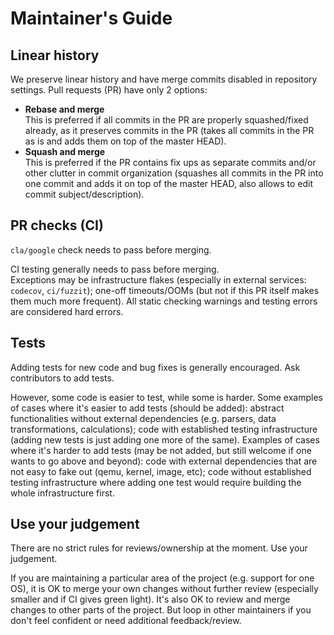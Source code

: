# Maintainer's Guide

## Linear history

We preserve linear history and have merge commits disabled in repository settings.
Pull requests (PR) have only 2 options:
- **Rebase and merge**\
  This is preferred if all commits in the PR are properly squashed/fixed already,
  as it preserves commits in the PR (takes all commits in the PR as is and adds them
  on top of the master HEAD).
- **Squash and merge**\
  This is preferred if the PR contains fix ups as separate commits and/or other clutter
  in commit organization (squashes all commits in the PR into one commit and adds it
  on top of the master HEAD, also allows to edit commit subject/description).

## PR checks (CI)

`cla/google` check needs to pass before merging.

CI testing generally needs to pass before merging.\
Exceptions may be infrastructure flakes (especially in external services: `codecov`, `ci/fuzzit`);
one-off timeouts/OOMs (but not if this PR itself makes them much more frequent).
All static checking warnings and testing errors are considered hard errors.

## Tests

Adding tests for new code and bug fixes is generally encouraged. Ask contributors to add tests.

However, some code is easier to test, while some is harder. Some examples of cases where
it's easier to add tests (should be added): abstract functionalities without external dependencies
(e.g. parsers, data transformations, calculations); code with established testing infrastructure
(adding new tests is just adding one more of the same). Examples of cases where it's harder
to add tests (may be not added, but still welcome if one wants to go above and beyond):
code with external dependencies that are not easy to fake out (qemu, kernel, image, etc);
code without established testing infrastructure where adding one test would require building
the whole infrastructure first.

## Use your judgement

There are no strict rules for reviews/ownership at the moment. Use your judgement.

If you are maintaining a particular area of the project (e.g. support for one OS),
it is OK to merge your own changes without further review (especially smaller and
if CI gives green light). It's also OK to review and merge changes to other parts
of the project. But loop in other maintainers if you don't feel confident or need
additional feedback/review.
